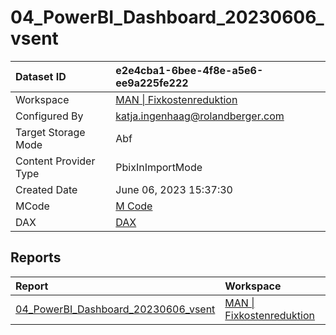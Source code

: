 



# 04_PowerBI_Dashboard_20230606_vsent

|Dataset ID|e2e4cba1-6bee-4f8e-a5e6-ee9a225fe222|
| :--- | :--- |
|Workspace|[MAN \| Fixkostenreduktion](../Workspaces/MAN-\|-Fixkostenreduktion.md)|
|Configured By|katja.ingenhaag@rolandberger.com|
|Target Storage Mode|Abf|
|Content Provider Type|PbixInImportMode|
|Created Date|June 06, 2023 15:37:30|
|MCode|[M Code](./04_PowerBI_Dashboard_20230606_vsent/mcode.md)|
|DAX|[DAX](./04_PowerBI_Dashboard_20230606_vsent/dax.md)|

## Reports

|Report|Workspace|
| :--- | :--- |
|[04_PowerBI_Dashboard_20230606_vsent](../Reports/04_PowerBI_Dashboard_20230606_vsent.md)|[MAN \| Fixkostenreduktion](../Workspaces/MAN-\|-Fixkostenreduktion.md)|

